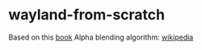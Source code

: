 # wayland-from-scratch
Based on this [book](https://wayland-book.com)
Alpha blending algorithm: [wikipedia](https://en.wikipedia.org/wiki/Alpha_compositing)
